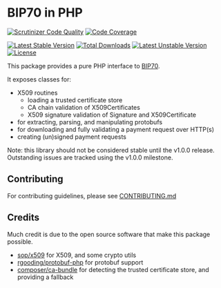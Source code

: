BIP70 in PHP
=============

[![Scrutinizer Code Quality](https://scrutinizer-ci.com/g/bip70/bip70-php/badges/quality-score.png?b=master)](https://scrutinizer-ci.com/g/bip70/bip70-php/?branch=master)
[![Code Coverage](https://scrutinizer-ci.com/g/bip70/bip70-php/badges/coverage.png?b=master)](https://scrutinizer-ci.com/g/bip70/bip70-php/?branch=master)

[![Latest Stable Version](https://poser.pugx.org/bip70/bip70/v/stable.png)](https://packagist.org/packages/bip70/bip70)
[![Total Downloads](https://poser.pugx.org/bip70/bip70/downloads.png)](https://packagist.org/packages/bip70/bip70)
[![Latest Unstable Version](https://poser.pugx.org/bip70/bip70/v/unstable.png)](https://packagist.org/packages/bip70/bip70)
[![License](https://poser.pugx.org/bip70/bip70/license.png)](https://packagist.org/packages/bip70/bip70)

This package provides a pure PHP interface to [BIP70](https://github.com/bitcoin/bips/blob/master/bip-0070.mediawiki). 

It exposes classes for:
 * X509 routines
   - loading a trusted certificate store
   - CA chain validation of X509Certificates
   - X509 signature validation of Signature and X509Certificate
 * for extracting, parsing, and manipulating protobufs
 * for downloading and fully validating a payment request over HTTP(s)
 * creating (un)signed payment requests

Note: this library should not be considered stable until the v1.0.0 release. 
Outstanding issues are tracked using the v1.0.0 milestone.

## Contributing

For contributing guidelines, please see [CONTRIBUTING.md](CONTRIBUTING.md)

## Credits

Much credit is due to the open source software that make this package possible. 

 - [sop/x509](https://github.com/sop/x509) for X509, and some crypto utils
 - [rgooding/protobuf-php](https://github.com/rgooding/protobuf-php) for protobuf support
 - [composer/ca-bundle](https://github.com/composer/ca-bundle) for detecting the trusted certificate store, and providing a fallback
